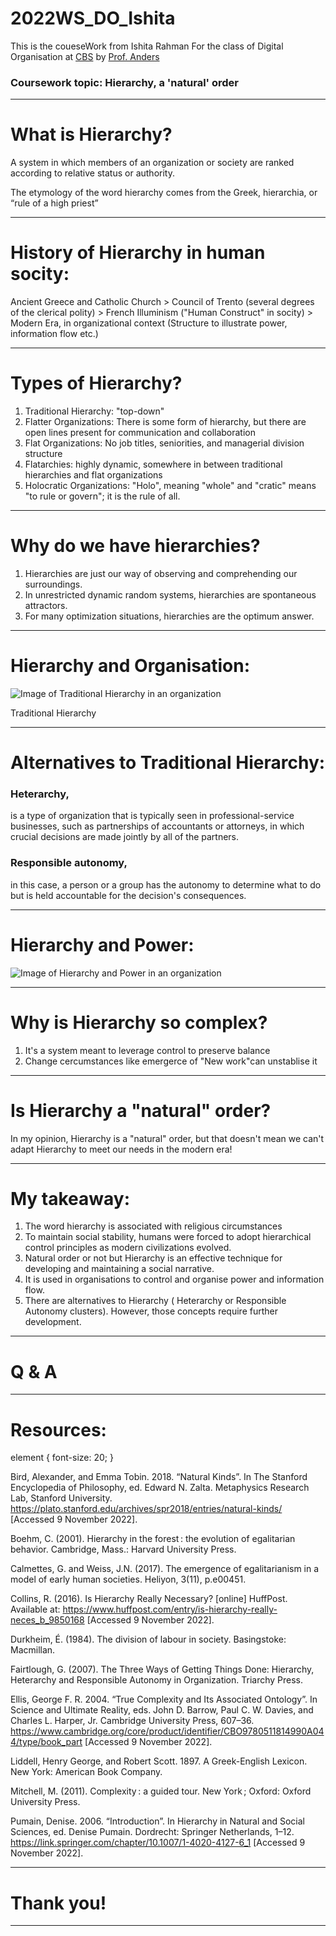 # 2022WS_DO_Ishita

This is the coueseWork from Ishita Rahman For the class of Digital Organisation at [CBS](https://cbs.de) by [Prof. Anders](https://ulrich-anders.eu/)

### Coursework topic: Hierarchy, a 'natural' order

--- 

# What is Hierarchy?

A system in which members of an organization or society are ranked according to relative status or authority.

The etymology of the word hierarchy comes from the Greek, hierarchia, or “rule of a high priest”

---

# History of Hierarchy in human socity:

Ancient Greece and Catholic Church > Council of Trento (several degrees of the clerical polity) > French Illuminism ("Human Construct" in socity) > Modern Era, in organizational context (Structure to illustrate power, information flow etc.)

---

# Types of Hierarchy?

1. Traditional Hierarchy: "top-down"
2. Flatter Organizations: There is some form of hierarchy, but there are open lines present for communication and collaboration
3. Flat Organizations: No job titles, seniorities, and managerial division structure
4. Flatarchies: highly dynamic, somewhere in between traditional hierarchies and flat organizations
5. Holocratic Organizations: "Holo", meaning "whole" and "cratic" means "to rule or govern"; it is the rule of all.

---

# Why do we have hierarchies?

1. Hierarchies are just our way of observing and comprehending our surroundings.
2. In unrestricted dynamic random systems, hierarchies are spontaneous attractors.
3. For many optimization situations, hierarchies are the optimum answer.

---

# Hierarchy and Organisation:

![Image of Traditional Hierarchy in an organization](http://media.the-ceo-magazine.com/sites/default/files/nodes/images/organizational-pyramid-1.jpg)

Traditional Hierarchy

---

# Alternatives to Traditional Hierarchy: 

### Heterarchy, 
is a type of organization that is typically seen in professional-service businesses, such as partnerships of accountants or attorneys, in which crucial decisions are made jointly by all of the partners.

### Responsible autonomy, 
in this case, a person or a group has the autonomy to determine what to do but is held accountable for the decision's consequences. 

---

# Hierarchy and Power:

![Image of Hierarchy and Power in an organization](https://media.springernature.com/lw685/springer-static/image/art%3A10.1007%2Fs42001-020-00081-w/MediaObjects/42001_2020_81_Fig1_HTML.png) 

---

# Why is Hierarchy so complex?

1. It's a system meant to leverage control to preserve balance
2. Change cercumstances like emergerce of "New work"can unstablise it 

---

# Is Hierarchy a "natural" order?

In my opinion, Hierarchy is a "natural" order, but that doesn't mean we can't adapt Hierarchy to meet our needs in the modern era!

---

# My takeaway:

1. The word hierarchy is associated with religious circumstances
2. To maintain social stability, humans were forced to adopt hierarchical control principles as modern civilizations evolved.
3. Natural order or not but Hierarchy is an effective technique for developing and maintaining a social narrative.
4. It is used in organisations to control and organise power and information flow.
5. There are alternatives to Hierarchy ( Heterarchy or Responsible Autonomy clusters). However, those concepts require further development.

---

# Q & A

---

# Resources:
element {
  font-size: 20;
}

Bird, Alexander, and Emma Tobin. 2018. “Natural Kinds”. In The Stanford Encyclopedia of Philosophy, ed. Edward N. Zalta. Metaphysics Research Lab, Stanford University. https://plato.stanford.edu/archives/spr2018/entries/natural-kinds/ [Accessed 9 November 2022].

Boehm, C. (2001). Hierarchy in the forest : the evolution of egalitarian behavior. Cambridge, Mass.: Harvard University Press.

Calmettes, G. and Weiss, J.N. (2017). The emergence of egalitarianism in a model of early human societies. Heliyon, 3(11), p.e00451.

Collins, R. (2016). Is Hierarchy Really Necessary? [online] HuffPost. Available at: https://www.huffpost.com/entry/is-hierarchy-really-neces_b_9850168 [Accessed 9 November 2022].

Durkheim, É. (1984). The division of labour in society. Basingstoke: Macmillan.

Fairtlough, G. (2007). The Three Ways of Getting Things Done: Hierarchy, Heterarchy and Responsible Autonomy in Organization. Triarchy Press.

Ellis, George F. R. 2004. “True Complexity and Its Associated Ontology”. In Science and Ultimate Reality, eds. John D. Barrow, Paul C. W. Davies, and Charles L. Harper, Jr. Cambridge University Press, 607–36. https://www.cambridge.org/core/product/identifier/CBO9780511814990A044/type/book_part [Accessed 9 November 2022].

Liddell, Henry George, and Robert Scott. 1897. A Greek-English Lexicon. New York: American Book Company.

Mitchell, M. (2011). Complexity : a guided tour. New York ; Oxford: Oxford University Press.

Pumain, Denise. 2006. “Introduction”. In Hierarchy in Natural and Social Sciences, ed. Denise Pumain. Dordrecht: Springer Netherlands, 1–12. https://link.springer.com/chapter/10.1007/1-4020-4127-6_1 [Accessed 9 November 2022].

---

# Thank you!

---
